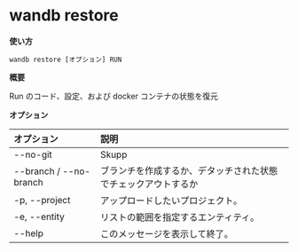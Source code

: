 # wandb restore

**使い方**

`wandb restore [オプション] RUN`

**概要**

Run のコード、設定、および docker コンテナの状態を復元

**オプション**

| **オプション** | **説明** |
| :--- | :--- |
| --no-git | Skupp |
| --branch / --no-branch | ブランチを作成するか、デタッチされた状態でチェックアウトするか |
| -p, --project | アップロードしたいプロジェクト。 |
| -e, --entity | リストの範囲を指定するエンティティ。 |
| --help | このメッセージを表示して終了。 |